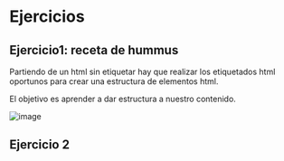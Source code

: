 # Ejercicios

## Ejercicio1: receta de hummus

Partiendo de un html sin etiquetar hay que realizar los etiquetados html oportunos para crear una estructura de elementos html.

El objetivo es aprender a dar estructura a nuestro contenido.

![image](https://github.com/profeMelola/LM-07-2023-24/assets/91023374/dd79b68f-d474-495b-937b-42953dfb29f5)


## Ejercicio 2
